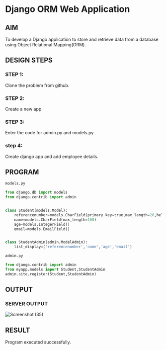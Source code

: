 # Django ORM Web Application

## AIM
To develop a Django application to store and retrieve data from a database using Object Relational Mapping(ORM).

## DESIGN STEPS

### STEP 1:
Clone the problem from github.

### STEP 2:
Create a new app.

### STEP 3:
Enter the code for admin.py and models.py

### step 4:
Create django app and add employee details.


## PROGRAM

```python
models.py 

from django.db import models
from django.contrib import admin


class Student(models.Model):
    referencenumber=models.CharField(primary_key=true,max_length=20,help_text="reference number")
    name=models.CharField(max_length=100)
    age=models.IntegerField()
    email=models.EmailField()


class StudentAdmin(admin.ModelAdmin):
    list_display=('referencenumber','name','age','email')

admin.py

from django.contrib import admin
from myapp.models import Student,StudentAdmin
admin.site.register(Student,StudentAdmin)


```

## OUTPUT
### SERVER OUTPUT
![Screenshot (35)](https://user-images.githubusercontent.com/120230694/230375182-341aa2bb-2412-48eb-b8a9-45c1d9def7e2.png)





## RESULT
Program executed successfully.

